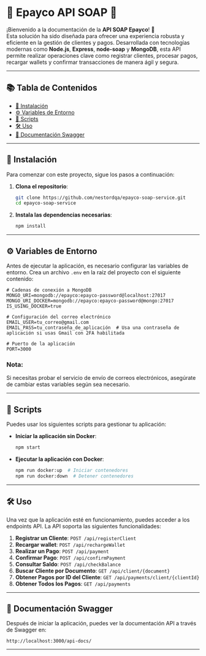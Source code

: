 # 🌟 Epayco API SOAP 🌟

¡Bienvenido a la documentación de la **API SOAP Epayco**! 🎉  
Esta solución ha sido diseñada para ofrecer una experiencia robusta y eficiente en la gestión de clientes y pagos. Desarrollada con tecnologías modernas como **Node.js**, **Express**, **node-soap** y **MongoDB**, esta API permite realizar operaciones clave como registrar clientes, procesar pagos, recargar wallets y confirmar transacciones de manera ágil y segura.

---

## 📚 Tabla de Contenidos

- [🚀 Instalación](#-instalación)
- [⚙️ Variables de Entorno](#️-variables-de-entorno)
- [📜 Scripts](#-scripts)
- [🛠️ Uso](#️-uso)
- [📖 Documentación Swagger](#-documentación-swagger)

---

## 🚀 Instalación

Para comenzar con este proyecto, sigue los pasos a continuación:

1. **Clona el repositorio**:
   ```bash
   git clone https://github.com/nestordqa/epayco-soap-service.git
   cd epayco-soap-service
   ```

2. **Instala las dependencias necesarias**:
   ```bash
   npm install
   ```

---

## ⚙️ Variables de Entorno

Antes de ejecutar la aplicación, es necesario configurar las variables de entorno. Crea un archivo `.env` en la raíz del proyecto con el siguiente contenido:

```plaintext
# Cadenas de conexión a MongoDB
MONGO_URI=mongodb://epayco:epayco-password@localhost:27017
MONGO_URI_DOCKER=mongodb://epayco:epayco-password@mongo:27017
IS_USING_DOCKER=true

# Configuración del correo electrónico
EMAIL_USER=tu_correo@gmail.com
EMAIL_PASS=tu_contraseña_de_aplicación  # Usa una contraseña de aplicación si usas Gmail con 2FA habilitada

# Puerto de la aplicación
PORT=3000
```

### Nota:
Si necesitas probar el servicio de envío de correos electrónicos, asegúrate de cambiar estas variables según sea necesario.

---

## 📜 Scripts

Puedes usar los siguientes scripts para gestionar tu aplicación:

- **Iniciar la aplicación sin Docker**:
   ```bash
   npm start
   ```

- **Ejecutar la aplicación con Docker**:
   ```bash
   npm run docker:up  # Iniciar contenedores
   npm run docker:down  # Detener contenedores
   ```

---

## 🛠️ Uso

Una vez que la aplicación esté en funcionamiento, puedes acceder a los endpoints API. La API soporta las siguientes funcionalidades:

1. **Registrar un Cliente**: `POST /api/registerClient`
2. **Recargar wallet**: `POST /api/rechargeWallet`
3. **Realizar un Pago**: `POST /api/payment`
4. **Confirmar Pago**: `POST /api/confirmPayment`
5. **Consultar Saldo**: `POST /api/checkBalance`
6. **Buscar Cliente por Documento**: `GET /api/client/{document}`
7. **Obtener Pagos por ID del Cliente**: `GET /api/payments/client/{clientId}`
8. **Obtener Todos los Pagos**: `GET /api/payments`

---

## 📖 Documentación Swagger

Después de iniciar la aplicación, puedes ver la documentación API a través de Swagger en:

```
http://localhost:3000/api-docs/
```

---
